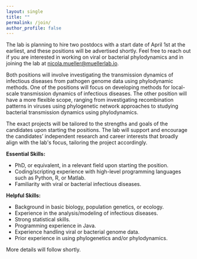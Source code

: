 ```yaml
---
layout: single
title: ""
permalink: /join/
author_profile: false
---
```


The lab is planning to hire two postdocs with a start date of April 1st at the earliest, and these positions will be advertised shortly. Feel free to reach out if you are interested in working on viral or bacterial phylodynamics and in joining the lab at [nicola.mueller@muellerlab.io](mailto:nicola.mueller@muellerlab.io).

Both positions will involve investigating the transmission dynamics of infectious diseases from pathogen genome data using phylodynamic methods. One of the positions will focus on developing methods for local-scale transmission dynamics of infectious diseases. The other position will have a more flexible scope, ranging from investigating recombination patterns in viruses using phylogenetic network approaches to studying bacterial transmission dynamics using phylodynamics.

The exact projects will be tailored to the strengths and goals of the candidates upon starting the positions. The lab will support and encourage the candidates’ independent research and career interests that broadly align with the lab's focus, tailoring the project accordingly.

**Essential Skills:**
- PhD, or equivalent, in a relevant field upon starting the position.
- Coding/scripting experience with high-level programming languages such as Python, R, or Matlab.
- Familiarity with viral or bacterial infectious diseases.

**Helpful Skills:**
- Background in basic biology, population genetics, or ecology.
- Experience in the analysis/modeling of infectious diseases.
- Strong statistical skills.
- Programming experience in Java.
- Experience handling viral or bacterial genome data.
- Prior experience in using phylogenetics and/or phylodynamics.

More details will follow shortly.
